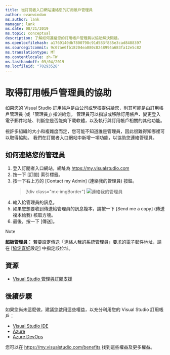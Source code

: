 ```yaml
---
title: 從訂閱者入口網站連絡您的訂用帳戶管理員
author: evanwindom
ms.author: lank
manager: lank
ms.date: 08/21/2019
ms.topic: conceptual
description: 了解如何連絡您的訂用帳戶管理員以協助解決問題。
ms.openlocfilehash: a1769140db7800798c91d583f835e3cad8488397
ms.sourcegitcommit: 9c07ae6fb18204ea080c8248994a683fa12e5c82
ms.translationtype: MT
ms.contentlocale: zh-TW
ms.lasthandoff: 09/04/2019
ms.locfileid: "70293528"
---
```

# <a name="get-assistance-from-your-subscriptions-adminstrator"></a>取得訂用帳戶管理員的協助
如果您的 Visual Studio 訂用帳戶是由公司或學校提供給您，則其可能是由訂用帳戶管理員 (或「管理員」) 指派給您。  管理員可以指派或移除訂用帳戶、變更登入電子郵件地址、判斷您是否能夠下載軟體，以及執行與訂用帳戶相關的其他功能。

視許多組織的大小和複雜度而定，您可能不知道誰是管理員，因此很難得知哪裡可以取得協助。  我們在訂閱者入口網站中新增一項功能，以協助您連絡管理員。   

## <a name="how-to-contact-your-admin"></a>如何連絡您的管理員
1. 登入訂閱者入口網站，網址為 https://my.visualstudio.com
2. 按一下 [訂閱] 索引標籤。 
3. 按一下右上方的 [Contact my Admin] \(連絡我的管理員\) 按鈕。 
   > [!div class="mx-imgBorder"]
   > ![連絡我的管理員](_img/contact-my-admin/contact-my-admin-button.png)
4. 輸入給管理員的訊息。
5. 如果您想要收到傳送給管理員的訊息複本，請按一下 [Send me a copy] \(傳送複本給我\) 核取方塊。 
6. 最後，按一下 [傳送]。

> [!NOTE]
> **超級管理員：** 若要設定傳送「連絡人我的系統管理員」要求的電子郵件地址，請在 [[協定喜好](admin-prefs.md#contact-email-address)設定] 中指定該位址。

## <a name="resources"></a>資源
- [Visual Studio 管理與訂閱支援](https://visualstudio.microsoft.com/support/support-overview-vs)

## <a name="next-steps"></a>後續步驟
如果您尚未這麼做，建議您啟用這些權益，以充分利用您的 Visual Studio 訂用帳戶：
- [Visual Studio IDE](vs-ide-benefit.md)
- [Azure](vs-azure.md)
- [Azure DevOps](vs-azure-devops.md)

您可以在 https://my.visualstudio.com/benefits 找到這些權益及更多權益。

